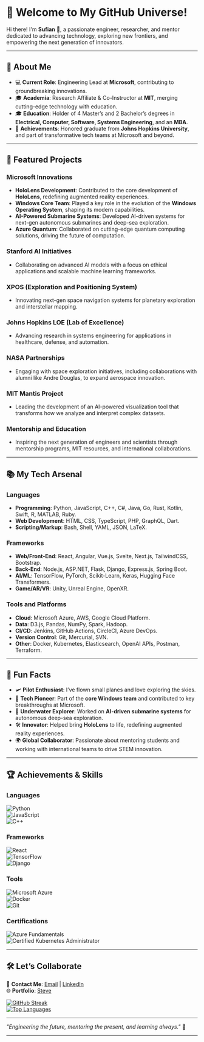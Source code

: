 # 🌌 Welcome to My GitHub Universe!  

Hi there! I'm **Sufian** 👋, a passionate engineer, researcher, and mentor dedicated to advancing technology, exploring new frontiers, and empowering the next generation of innovators.  

---

## 🚀 About Me  

- 💻 **Current Role**: Engineering Lead at **Microsoft**, contributing to groundbreaking innovations.  
- 🎓 **Academia**: Research Affiliate & Co-Instructor at **MIT**, merging cutting-edge technology with education.  
- 🎓 **Education**: Holder of 4 Master’s and 2 Bachelor’s degrees in **Electrical, Computer, Software, Systems Engineering**, and an **MBA**.  
- 🌟 **Achievements**: Honored graduate from **Johns Hopkins University**, and part of transformative tech teams at Microsoft and beyond.  

---

## 🔭 Featured Projects  

### **Microsoft Innovations**  
- **HoloLens Development**: Contributed to the core development of **HoloLens**, redefining augmented reality experiences.  
- **Windows Core Team**: Played a key role in the evolution of the **Windows Operating System**, shaping its modern capabilities.  
- **AI-Powered Submarine Systems**: Developed AI-driven systems for next-gen autonomous submarines and deep-sea exploration.  
- **Azure Quantum**: Collaborated on cutting-edge quantum computing solutions, driving the future of computation.  

### **Stanford AI Initiatives**  
- Collaborating on advanced AI models with a focus on ethical applications and scalable machine learning frameworks.  

### **XPOS (Exploration and Positioning System)**  
- Innovating next-gen space navigation systems for planetary exploration and interstellar mapping.  

### **Johns Hopkins LOE (Lab of Excellence)**  
- Advancing research in systems engineering for applications in healthcare, defense, and automation.  

### **NASA Partnerships**  
- Engaging with space exploration initiatives, including collaborations with alumni like Andre Douglas, to expand aerospace innovation.  

### **MIT Mantis Project**  
- Leading the development of an AI-powered visualization tool that transforms how we analyze and interpret complex datasets.  

### **Mentorship and Education**  
- Inspiring the next generation of engineers and scientists through mentorship programs, MIT resources, and international collaborations.  

---

## 📚 My Tech Arsenal  

### **Languages**  
- **Programming**: Python, JavaScript, C++, C#, Java, Go, Rust, Kotlin, Swift, R, MATLAB, Ruby.  
- **Web Development**: HTML, CSS, TypeScript, PHP, GraphQL, Dart.  
- **Scripting/Markup**: Bash, Shell, YAML, JSON, LaTeX.  

### **Frameworks**  
- **Web/Front-End**: React, Angular, Vue.js, Svelte, Next.js, TailwindCSS, Bootstrap.  
- **Back-End**: Node.js, ASP.NET, Flask, Django, Express.js, Spring Boot.  
- **AI/ML**: TensorFlow, PyTorch, Scikit-Learn, Keras, Hugging Face Transformers.  
- **Game/AR/VR**: Unity, Unreal Engine, OpenXR.  

### **Tools and Platforms**  
- **Cloud**: Microsoft Azure, AWS, Google Cloud Platform.  
- **Data**: D3.js, Pandas, NumPy, Spark, Hadoop.  
- **CI/CD**: Jenkins, GitHub Actions, CircleCI, Azure DevOps.  
- **Version Control**: Git, Mercurial, SVN.  
- **Other**: Docker, Kubernetes, Elasticsearch, OpenAI APIs, Postman, Terraform.  

---

## 🌟 Fun Facts  

- 🛩️ **Pilot Enthusiast**: I’ve flown small planes and love exploring the skies.  
- 🌌 **Tech Pioneer**: Part of the **core Windows team** and contributed to key breakthroughs at Microsoft.  
- 🤿 **Underwater Explorer**: Worked on **AI-driven submarine systems** for autonomous deep-sea exploration.  
- 🛠️ **Innovator**: Helped bring **HoloLens** to life, redefining augmented reality experiences.  
- 🌍 **Global Collaborator**: Passionate about mentoring students and working with international teams to drive STEM innovation.  

---
## 🏆 Achievements & Skills  

### Languages  
![Python](https://img.shields.io/badge/Python-3776AB?style=for-the-badge&logo=python&logoColor=white)  
![JavaScript](https://img.shields.io/badge/JavaScript-F7DF1E?style=for-the-badge&logo=javascript&logoColor=black)  
![C++](https://img.shields.io/badge/C%2B%2B-00599C?style=for-the-badge&logo=c%2B%2B&logoColor=white)  

### Frameworks  
![React](https://img.shields.io/badge/React-61DAFB?style=for-the-badge&logo=react&logoColor=black)  
![TensorFlow](https://img.shields.io/badge/TensorFlow-FF6F00?style=for-the-badge&logo=tensorflow&logoColor=white)  
![Django](https://img.shields.io/badge/Django-092E20?style=for-the-badge&logo=django&logoColor=white)  

### Tools  
![Microsoft Azure](https://img.shields.io/badge/Microsoft_Azure-0078D4?style=for-the-badge&logo=microsoft-azure&logoColor=white)  
![Docker](https://img.shields.io/badge/Docker-2496ED?style=for-the-badge&logo=docker&logoColor=white)  
![Git](https://img.shields.io/badge/Git-F05032?style=for-the-badge&logo=git&logoColor=white)  

### Certifications  
![Azure Fundamentals](https://img.shields.io/badge/Azure_Fundamentals-0078D4?style=for-the-badge&logo=microsoft-azure&logoColor=white)  
![Certified Kubernetes Administrator](https://img.shields.io/badge/CKA-326CE5?style=for-the-badge&logo=kubernetes&logoColor=white)  


---
## 🛠️ Let’s Collaborate  

💌 **Contact Me**: [Email]() | [LinkedIn]()  
🌐 **Portfolio**: [Steve]()  

[![GitHub Streak](https://streak-stats.demolab.com/?user=yourusername&theme=radical&hide_border=true)](https://git.io/streak-stats)  
[![Top Languages](https://github-readme-stats.vercel.app/api/top-langs/?username=yourusername&layout=compact&theme=radical&hide_border=true&langs_count=8)](https://github.com/anuraghazra/github-readme-stats)


---

_"Engineering the future, mentoring the present, and learning always."_ 🚀  

---

